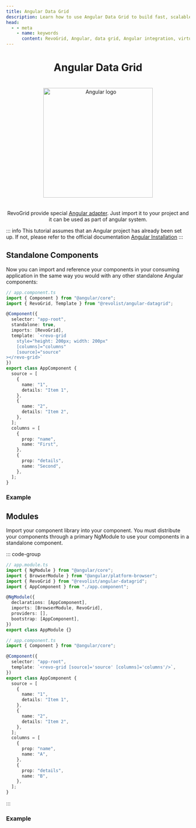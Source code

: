 ```yaml
---
title: Angular Data Grid
description: Learn how to use Angular Data Grid to build fast, scalable data applications with support for virtual rows and columns.
head:
  - - meta
    - name: keywords
      content: RevoGrid, Angular, data grid, Angular integration, virtual grid, virtual rows, virtual columns, Angular grid example, grid performance, large data sets, customizable grid, RevoGrid Angular components
---
```



<div style="text-align: center">


# Angular Data Grid

<img src="/angular.svg" alt="Angular logo" width="300" height="300" style="margin: 20px auto;" />

<p>

RevoGrid provide special [Angular adapter](https://github.com/revolist/angular-datagrid). Just import it to your project and it can be used as part of angular system.

</p>

</div>

::: info
This tutorial assumes that an Angular project has already been set up.
If not, please refer to the official documentation [Angular Installation](https://angular.dev/installation)
:::



<!--@include: ./install.md-->

## Standalone Components

Now you can import and reference your components in your consuming application in the same way you would with any other standalone Angular components:


```ts
// app.component.ts
import { Component } from "@angular/core";
import { RevoGrid, Template } from "@revolist/angular-datagrid";

@Component({
  selector: "app-root",
  standalone: true,
  imports: [RevoGrid],
  template: `<revo-grid
    style="height: 200px; width: 200px"
    [columns]="columns"
    [source]="source"
></revo-grid>`
})
export class AppComponent {
  source = [
    {
      name: "1",
      details: "Item 1",
    },
    {
      name: "2",
      details: "Item 2",
    },
  ];
  columns = [
    {
      prop: "name",
      name: "First",
    },
    {
      prop: "details",
      name: "Second",
    },
  ];
}
```

### Example

<!--@include: ../../demo/angular/angular-datagrid.md-->



## Modules

Import your component library into your component. You must distribute your components through a primary NgModule to use your components in a standalone component.

::: code-group

```ts [app.module.ts]
// app.module.ts
import { NgModule } from "@angular/core";
import { BrowserModule } from "@angular/platform-browser";
import { RevoGrid } from "@revolist/angular-datagrid";
import { AppComponent } from "./app.component";

@NgModule({
  declarations: [AppComponent],
  imports: [BrowserModule, RevoGrid],
  providers: [],
  bootstrap: [AppComponent],
})
export class AppModule {}
```

```ts [app.component.ts]
// app.component.ts
import { Component } from "@angular/core";

@Component({
  selector: "app-root",
  template: `<revo-grid [source]='source' [columns]='columns'/>`,
})
export class AppComponent {
  source = [
    {
      name: "1",
      details: "Item 1",
    },
    {
      name: "2",
      details: "Item 2",
    },
  ];
  columns = [
    {
      prop: "name",
      name: "A",
    },
    {
      prop: "details",
      name: "B",
    },
  ];
}
```
:::

### Example

<!--@include: ../../demo/angular/angular.sample.module.md-->